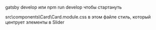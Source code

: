 gatsby develop или npm run develop чтобы стартануть

src\components\Card\Card.module.css в этом файле стиль, который центрует элементы в Slider